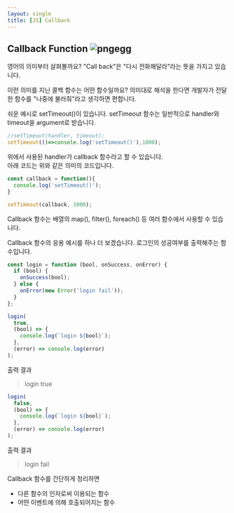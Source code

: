 ```yaml
---
layout: single
title: [JS] Callback
---
```


## Callback Function ![pngegg](https://user-images.githubusercontent.com/74344132/189932798-0956c74b-7099-45af-b0f0-f7a2d54ab1f7.png)
영어의 의미부터 살펴볼까요?
"Call back"은 "다시 전화해달라"라는 뜻을 가지고 있습니다.

이런 의미를 지닌 콜백 함수는 어떤 함수일까요?
의미대로 해석을 한다면 개발자가 전달한 함수를 "나중에 불러줘"라고 생각하면 편합니다.

쉬운 예시로 setTimeout()이 있습니다. setTimeout 함수는 일반적으로 handler와 timeout을 argument로 받습니다.

```javascript
//setTimeout(handler, timeout);
setTimeout(()=>console.log('setTimeout()'),1000);
```

위에서 사용된 handler가 callback 함수라고 할 수 있습니다.  
아래 코드는 위와 같은 의미의 코드입니다.

```javascript
const callback = function(){
  console.log('setTimeout()');
}

setTimeout(callback, 1000);
```
Callback 함수는 배열의 map(), filter(), foreach() 등 여러 함수에서 사용할 수 있습니다.

Callback 함수의 응용 예시를 하나 더 보겠습니다. 로그인의 성공여부를 출력해주는 함수입니다.
```javascript
const login = function (bool, onSuccess, onError) {
  if (bool) {
    onSuccess(bool);
  } else {
    onError(new Error('login fail'));
  }
};
```
```javascript
login(
  true,
  (bool) => {
    console.log(`login ${bool}`);
  },
  (error) => console.log(error)
);
```
출력 결과
> login true
```javascript
login(
  false,
  (bool) => {
    console.log(`login ${bool}`);
  },
  (error) => console.log(error)
);
```
출력 결과
>login fail

Callback 함수를 간단하게 정리하면
* 다른 함수의 인자로써 이용되는 함수
* 어떤 이벤트에 의해 호출되어지는 함수
